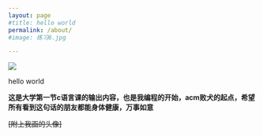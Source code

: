 ```yaml
---
layout: page
#title: hello world
permalink: /about/
#image: 练习6.jpg

---
```


![](https://github.com/ouluy/ouluy.github.io/blob/main/images/%E7%BB%83%E4%B9%A06.jpg)

hello world

**这是大学第一节c语言课的输出内容，也是我编程的开始，acm败犬的起点，希望所有看到这句话的朋友都能身体健康，万事如意**


~~[附上我画的头像]~~
